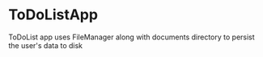 # ToDoListApp
ToDoList app uses FileManager along with documents directory to persist the user's data to disk
